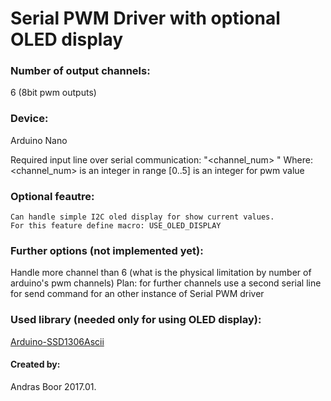 # Serial PWM Driver with optional OLED display

### Number of output channels: 
6 (8bit pwm outputs)

### Device: 
Arduino Nano

Required input line over serial communication:
"<channel_num> <value>"
Where:
    <channel_num> is an integer in range [0..5]
    <value> is an integer for pwm value


### Optional feautre:
    Can handle simple I2C oled display for show current values.
    For this feature define macro: USE_OLED_DISPLAY


### Further options (not implemented yet):
Handle more channel than 6 (what is the physical limitation by number of arduino's pwm channels)
Plan: for further channels use a second serial line
for send command for an other instance of Serial PWM driver


### Used library (needed only for using OLED display):
[Arduino-SSD1306Ascii](https://github.com/bbkbarbar/Arduino-SSD1306Ascii)


#### Created by: 
Andras Boor
2017.01.

